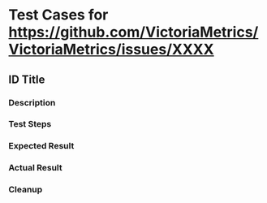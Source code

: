 # Test Cases for https://github.com/VictoriaMetrics/VictoriaMetrics/issues/XXXX

## ID Title

### Description

### Test Steps

### Expected Result

### Actual Result

### Cleanup

